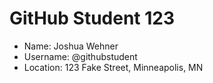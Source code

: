 # GitHub Student 123

* Name: Joshua Wehner
* Username: @githubstudent
* Location: 123 Fake Street, Minneapolis, MN
